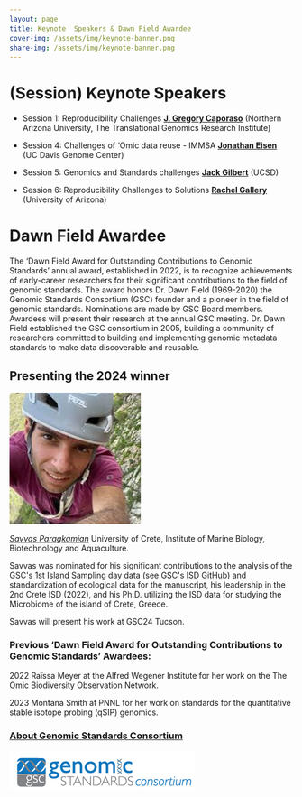```yaml
---
layout: page
title: Keynote  Speakers & Dawn Field Awardee
cover-img: /assets/img/keynote-banner.png
share-img: /assets/img/keynote-banner.png
---
```


# (Session) Keynote Speakers

* Session 1: Reproducibility Challenges
[**J. Gregory Caporaso**](https://www.tgen.org/faculty-profiles/j-gregory-caporaso/) (Northern Arizona University, The Translational Genomics Research Institute)

* Session 4: Challenges of ‘Omic data reuse - IMMSA
[**Jonathan Eisen**](https://biology.ucdavis.edu/people/jonathan-eisen) (UC Davis Genome Center)

* Session 5: Genomics and Standards challenges
[**Jack Gilbert**](https://gilbertlab.ucsd.edu/) (UCSD)

* Session 6: Reproducibility Challenges to Solutions
[**Rachel Gallery**](https://nature.arizona.edu/rachel-gallery) (University of Arizona)


# Dawn Field Awardee 

The ‘Dawn Field Award for Outstanding Contributions to Genomic Standards’ annual award, established in 2022, is to recognize achievements of early-career researchers for their significant contributions to the field of genomic standards. The award honors Dr. Dawn Field (1969-2020) the Genomic Standards Consortium (GSC) founder and a pioneer in the field of genomic standards. Nominations are made by GSC Board members. Awardees will present their research at the annual GSC meeting. Dr. Dawn Field established the GSC consortium in 2005, building a community of researchers committed to building and implementing genomic metadata standards to make data discoverable and reusable. 

## Presenting the 2024 winner

![](../assets/img/SavvasParagkamian.jpg) 

*[Savvas Paragkamian](https://www.linkedin.com/in/savvas-paragkamian-741538182)*
University of Crete, Institute of Marine Biology, Biotechnology and Aquaculture. 

Savvas was nominated for his significant contributions to the analysis of the GSC's 1st Island Sampling day data (see GSC's [ISD GitHub](https://github.com/GenomicsStandardsConsortium/ISD)) and standardization of ecological data for the manuscript, his leadership in the 2nd Crete ISD (2022), and his Ph.D. utilizing the ISD data for studying the Microbiome of the island of Crete, Greece.

Savvas will present his work at GSC24 Tucson.


### Previous ‘Dawn Field Award for Outstanding Contributions to Genomic Standards’ Awardees:

2022
Raïssa Meyer at the Alfred Wegener Institute for her work on the The Omic Biodiversity Observation Network.

2023
Montana Smith at PNNL for her work on standards for the quantitative stable isotope probing (qSIP) genomics.




### [About Genomic Standards Consortium](https://www.gensc.org/)
![GenSC logo](../assets/img/gsc_logo_sml.png)







